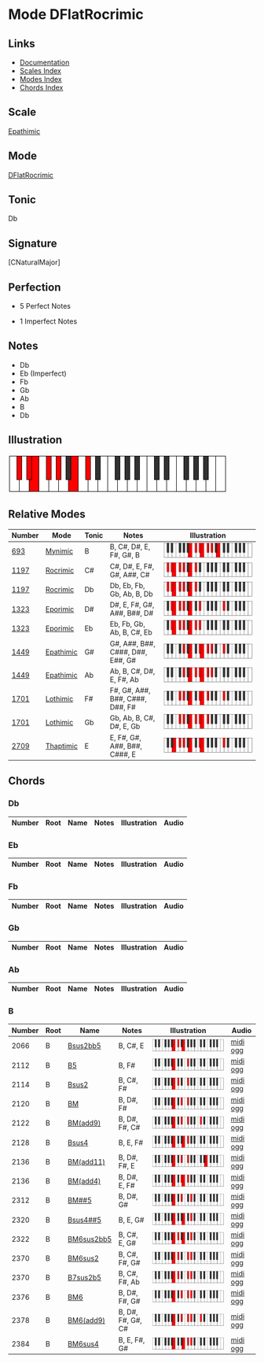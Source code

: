 # Mode DFlatRocrimic

## Links

- [Documentation](index.md)
- [Scales Index](Scales.md)
- [Modes Index](Modes.md)
- [Chords Index](Chords.md)

## Scale

[Epathimic](ScaleEpathimic.md)

## Mode

[DFlatRocrimic](ModeDFlatRocrimic.md)

## Tonic

Db

## Signature

[CNaturalMajor]

## Perfection

 - 5 Perfect Notes

 - 1 Imperfect Notes

## Notes

- Db
- Eb (Imperfect)
- Fb
- Gb
- Ab
- B
- Db

## Illustration

![DFlatRocrimic](ModeDFlatRocrimic.png)

## Relative Modes

| Number | Mode | Tonic | Notes | Illustration |
|--------|------|-------|-------|--------------|
| [693](https://ianring.com/musictheory/scales/693) | [Mynimic](ModeMynimic.md) | B | B, C#, D#, E, F#, G#, B | ![BNaturalMynimic](ModeBNaturalMynimic.png) |
| [1197](https://ianring.com/musictheory/scales/1197) | [Rocrimic](ModeRocrimic.md) | C# | C#, D#, E, F#, G#, A##, C# | ![CSharpRocrimic](ModeCSharpRocrimic.png) |
| [1197](https://ianring.com/musictheory/scales/1197) | [Rocrimic](ModeRocrimic.md) | Db | Db, Eb, Fb, Gb, Ab, B, Db | ![DFlatRocrimic](ModeDFlatRocrimic.png) |
| [1323](https://ianring.com/musictheory/scales/1323) | [Eporimic](ModeEporimic.md) | D# | D#, E, F#, G#, A##, B##, D# | ![DSharpEporimic](ModeDSharpEporimic.png) |
| [1323](https://ianring.com/musictheory/scales/1323) | [Eporimic](ModeEporimic.md) | Eb | Eb, Fb, Gb, Ab, B, C#, Eb | ![EFlatEporimic](ModeEFlatEporimic.png) |
| [1449](https://ianring.com/musictheory/scales/1449) | [Epathimic](ModeEpathimic.md) | G# | G#, A##, B##, C###, D##, E##, G# | ![GSharpEpathimic](ModeGSharpEpathimic.png) |
| [1449](https://ianring.com/musictheory/scales/1449) | [Epathimic](ModeEpathimic.md) | Ab | Ab, B, C#, D#, E, F#, Ab | ![AFlatEpathimic](ModeAFlatEpathimic.png) |
| [1701](https://ianring.com/musictheory/scales/1701) | [Lothimic](ModeLothimic.md) | F# | F#, G#, A##, B##, C###, D##, F# | ![FSharpLothimic](ModeFSharpLothimic.png) |
| [1701](https://ianring.com/musictheory/scales/1701) | [Lothimic](ModeLothimic.md) | Gb | Gb, Ab, B, C#, D#, E, Gb | ![GFlatLothimic](ModeGFlatLothimic.png) |
| [2709](https://ianring.com/musictheory/scales/2709) | [Thaptimic](ModeThaptimic.md) | E | E, F#, G#, A##, B##, C###, E | ![ENaturalThaptimic](ModeENaturalThaptimic.png) |

## Chords

### Db

| Number | Root | Name | Notes | Illustration | Audio |
|--------|------|------|-------|--------------|-------|

### Eb

| Number | Root | Name | Notes | Illustration | Audio |
|--------|------|------|-------|--------------|-------|

### Fb

| Number | Root | Name | Notes | Illustration | Audio |
|--------|------|------|-------|--------------|-------|

### Gb

| Number | Root | Name | Notes | Illustration | Audio |
|--------|------|------|-------|--------------|-------|

### Ab

| Number | Root | Name | Notes | Illustration | Audio |
|--------|------|------|-------|--------------|-------|

### B

| Number | Root | Name | Notes | Illustration | Audio |
|--------|------|------|-------|--------------|-------|
| 2066 | B | [Bsus2bb5](ChordBNaturalSuspendedSecondDoubleFlatFifth.md) | B, C#, E | ![Bsus2bb5](ChordBNaturalSuspendedSecondDoubleFlatFifthRootPosition.png) | [midi](ChordBNaturalSuspendedSecondDoubleFlatFifthRootPosition.mid) [ogg](ChordBNaturalSuspendedSecondDoubleFlatFifthRootPosition.ogg) |
| 2112 | B | [B5](ChordBNaturalPowerChord.md) | B, F# | ![B5](ChordBNaturalPowerChordRootPosition.png) | [midi](ChordBNaturalPowerChordRootPosition.mid) [ogg](ChordBNaturalPowerChordRootPosition.ogg) |
| 2114 | B | [Bsus2](ChordBNaturalSuspendedSecond.md) | B, C#, F# | ![Bsus2](ChordBNaturalSuspendedSecondRootPosition.png) | [midi](ChordBNaturalSuspendedSecondRootPosition.mid) [ogg](ChordBNaturalSuspendedSecondRootPosition.ogg) |
| 2120 | B | [BM](ChordBNaturalMajor.md) | B, D#, F# | ![BM](ChordBNaturalMajorRootPosition.png) | [midi](ChordBNaturalMajorRootPosition.mid) [ogg](ChordBNaturalMajorRootPosition.ogg) |
| 2122 | B | [BM(add9)](ChordBNaturalMajorAddNinth.md) | B, D#, F#, C# | ![BM(add9)](ChordBNaturalMajorAddNinthRootPosition.png) | [midi](ChordBNaturalMajorAddNinthRootPosition.mid) [ogg](ChordBNaturalMajorAddNinthRootPosition.ogg) |
| 2128 | B | [Bsus4](ChordBNaturalSuspendedFourth.md) | B, E, F# | ![Bsus4](ChordBNaturalSuspendedFourthRootPosition.png) | [midi](ChordBNaturalSuspendedFourthRootPosition.mid) [ogg](ChordBNaturalSuspendedFourthRootPosition.ogg) |
| 2136 | B | [BM(add11)](ChordBNaturalMajorAddEleventh.md) | B, D#, F#, E | ![BM(add11)](ChordBNaturalMajorAddEleventhRootPosition.png) | [midi](ChordBNaturalMajorAddEleventhRootPosition.mid) [ogg](ChordBNaturalMajorAddEleventhRootPosition.ogg) |
| 2136 | B | [BM(add4)](ChordBNaturalMajorAddFourth.md) | B, D#, E, F# | ![BM(add4)](ChordBNaturalMajorAddFourthRootPosition.png) | [midi](ChordBNaturalMajorAddFourthRootPosition.mid) [ogg](ChordBNaturalMajorAddFourthRootPosition.ogg) |
| 2312 | B | [BM##5](ChordBNaturalMajorDoubleSharpFifth.md) | B, D#, G# | ![BM##5](ChordBNaturalMajorDoubleSharpFifthRootPosition.png) | [midi](ChordBNaturalMajorDoubleSharpFifthRootPosition.mid) [ogg](ChordBNaturalMajorDoubleSharpFifthRootPosition.ogg) |
| 2320 | B | [Bsus4##5](ChordBNaturalSuspendedFourthDoubleSharpFifth.md) | B, E, G# | ![Bsus4##5](ChordBNaturalSuspendedFourthDoubleSharpFifthRootPosition.png) | [midi](ChordBNaturalSuspendedFourthDoubleSharpFifthRootPosition.mid) [ogg](ChordBNaturalSuspendedFourthDoubleSharpFifthRootPosition.ogg) |
| 2322 | B | [BM6sus2bb5](ChordBNaturalMajorSixthSuspendedSecondDoubleFlatFifth.md) | B, C#, E, G# | ![BM6sus2bb5](ChordBNaturalMajorSixthSuspendedSecondDoubleFlatFifthRootPosition.png) | [midi](ChordBNaturalMajorSixthSuspendedSecondDoubleFlatFifthRootPosition.mid) [ogg](ChordBNaturalMajorSixthSuspendedSecondDoubleFlatFifthRootPosition.ogg) |
| 2370 | B | [BM6sus2](ChordBNaturalMajorSixthSuspendedSecond.md) | B, C#, F#, G# | ![BM6sus2](ChordBNaturalMajorSixthSuspendedSecondRootPosition.png) | [midi](ChordBNaturalMajorSixthSuspendedSecondRootPosition.mid) [ogg](ChordBNaturalMajorSixthSuspendedSecondRootPosition.ogg) |
| 2370 | B | [B7sus2b5](ChordBNaturalDominantSeventhSuspendedSecondFlatFifth.md) | B, C#, F#, Ab | ![B7sus2b5](ChordBNaturalDominantSeventhSuspendedSecondFlatFifthRootPosition.png) | [midi](ChordBNaturalDominantSeventhSuspendedSecondFlatFifthRootPosition.mid) [ogg](ChordBNaturalDominantSeventhSuspendedSecondFlatFifthRootPosition.ogg) |
| 2376 | B | [BM6](ChordBNaturalMajorSixth.md) | B, D#, F#, G# | ![BM6](ChordBNaturalMajorSixthRootPosition.png) | [midi](ChordBNaturalMajorSixthRootPosition.mid) [ogg](ChordBNaturalMajorSixthRootPosition.ogg) |
| 2378 | B | [BM6(add9)](ChordBNaturalMajorSixthAddNinth.md) | B, D#, F#, G#, C# | ![BM6(add9)](ChordBNaturalMajorSixthAddNinthRootPosition.png) | [midi](ChordBNaturalMajorSixthAddNinthRootPosition.mid) [ogg](ChordBNaturalMajorSixthAddNinthRootPosition.ogg) |
| 2384 | B | [BM6sus4](ChordBNaturalMajorSixthSuspendedFourth.md) | B, E, F#, G# | ![BM6sus4](ChordBNaturalMajorSixthSuspendedFourthRootPosition.png) | [midi](ChordBNaturalMajorSixthSuspendedFourthRootPosition.mid) [ogg](ChordBNaturalMajorSixthSuspendedFourthRootPosition.ogg) |

